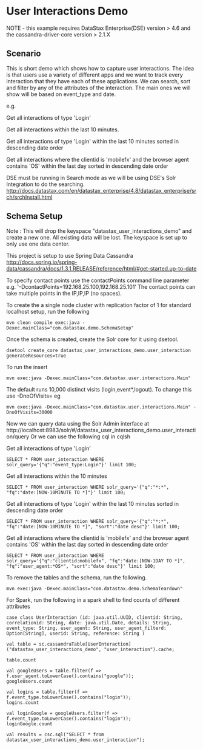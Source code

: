 User Interactions Demo
======================

NOTE - this example requires DataStax Enterprise(DSE) version > 4.6 and the cassandra-driver-core version > 2.1.X

## Scenario

This is short demo which shows how to capture user interactions. The idea is that users use a variety of different apps and we want to track every interaction that they have each of these applications. We can search, sort and filter by any of the attributes of the interaction. The main ones we will show will be based on event_type and date. 

e.g.

Get all interactions of type 'Login'

Get all interactions within the last 10 minutes. 

Get all interactions of type 'Login' within the last 10 minutes sorted in descending date order

Get all interactions where the clientid is 'mobilefx' and the browser agent contains 'OS' within the last day sorted in descending date order

DSE must be running in Search mode as we will be using DSE's Solr Integration to do the searching.
http://docs.datastax.com/en/datastax_enterprise/4.8/datastax_enterprise/srch/srchInstall.html

## Schema Setup
Note : This will drop the keyspace "datastax_user_interactions_demo" and create a new one. All existing data will be lost. The keyspace is set up to only use one data center.  

This project is setup to use Spring Data Cassandra 
http://docs.spring.io/spring-data/cassandra/docs/1.3.1.RELEASE/reference/html/#get-started.up-to-date

To specify contact points use the contactPoints command line parameter e.g. '-DcontactPoints=192.168.25.100,192.168.25.101'
The contact points can take multiple points in the IP,IP,IP (no spaces).

To create the a single node cluster with replication factor of 1 for standard localhost setup, run the following

    mvn clean compile exec:java -Dexec.mainClass="com.datastax.demo.SchemaSetup"
    
Once the schema is created, create the Solr core for it using dsetool.

	dsetool create_core datastax_user_interactions_demo.user_interaction generateResources=true    
    
To run the insert

	mvn exec:java -Dexec.mainClass="com.datastax.user.interactions.Main"
	
The default runs 10,000 distinct visits (login,event*,logout). To change this use -DnoOfVisits=   eg
	
	mvn exec:java -Dexec.mainClass="com.datastax.user.interactions.Main" -DnoOfVisits=30000
	
Now we can query data using the Solr Admin interface at 
http://localhost:8983/solr/#/datastax_user_interactions_demo.user_interaction/query
Or we can use the following cql in cqlsh

Get all interactions of type 'Login'
	
	SELECT * FROM user_interaction WHERE solr_query='{"q":"event_type:Login"}' limit 100;

Get all interactions within the 10 minutes

	SELECT * FROM user_interaction WHERE solr_query='{"q":"*:*", "fq":"date:[NOW-10MINUTE TO *]"}' limit 100; 

Get all interactions of type 'Login' within the last 10 minutes sorted in descending date order
	
	SELECT * FROM user_interaction WHERE solr_query='{"q":"*:*", "fq":"date:[NOW-10MINUTE TO *]", "sort":"date desc"}' limit 100;
	
Get all interactions where the clientid is 'mobilefx' and the browser agent contains 'OS' within the last day sorted in descending date order	
	
	SELECT * FROM user_interaction WHERE solr_query='{"q":"clientid:mobilefx", "fq":"date:[NOW-1DAY TO *]", "fq":"user_agent:*OS*", "sort":"date desc"}' limit 100;
	
To remove the tables and the schema, run the following.

    mvn exec:java -Dexec.mainClass="com.datastax.demo.SchemaTeardown"
	
For Spark, run the following in a spark shell to find counts of different attributes

	case class UserInteraction (id: java.util.UUID, clientid: String, correlationid: String, date: java.util.Date, details: String, event_type: String, user_agent: String, user_agent_filterd: Option[String], userid: String, reference: String )

	val table = sc.cassandraTable[UserInteraction]("datastax_user_interactions_demo", "user_interaction").cache;

	table.count

	val googleUsers = table.filter(f => f.user_agent.toLowerCase().contains("google"));
	googleUsers.count

	val logins = table.filter(f => f.event_type.toLowerCase().contains("login"));
	logins.count	

	val loginGoogle = googleUsers.filter(f => f.event_type.toLowerCase().contains("login"));
	loginGoogle.count

	val results = csc.sql("SELECT * from datastax_user_interactions_demo.user_interaction");

